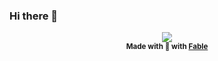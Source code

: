 ### Hi there 👋

<p align="center">
  <img src="/jmsaulnier/jmsaulnier/raw/master/Github-profile.gif?raw=true" style="max-width:100%;">
  <br />
  <sup><strong>Made with 💖  with <a href="https://www.fable.app/">Fable</a></strong></sup>
</p>
<!--
**jmsaulnier/jmsaulnier** is a ✨ _special_ ✨ repository because its `README.md` (this file) appears on your GitHub profile.

Here are some ideas to get you started:

- 🔭 I’m currently working on ...
- 🌱 I’m currently learning ...
- 👯 I’m looking to collaborate on ...
- 🤔 I’m looking for help with ...
- 💬 Ask me about ...
- 📫 How to reach me: ...
- 😄 Pronouns: ...
- ⚡ Fun fact: ...
-->
